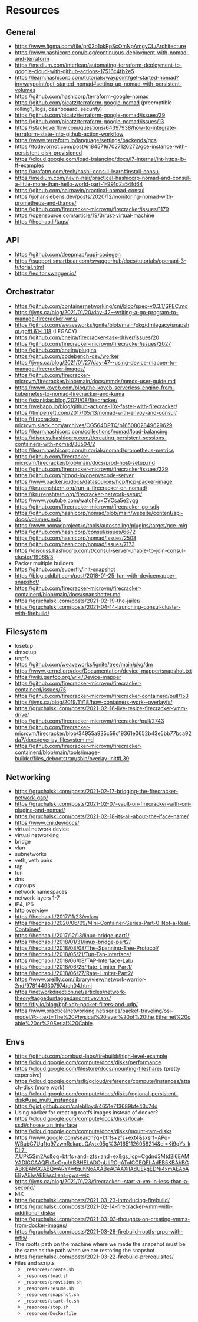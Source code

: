 # Resources

## General
- https://www.figma.com/file/pr02o1okRpScOmNpAmgvCL/Architecture
- https://www.hashicorp.com/blog/continuous-deployment-with-nomad-and-terraform
- https://medium.com/interleap/automating-terraform-deployment-to-google-cloud-with-github-actions-17516c4fb2e5
- https://learn.hashicorp.com/tutorials/waypoint/get-started-nomad?in=waypoint/get-started-nomad#setting-up-nomad-with-persistent-volumes
- https://github.com/hashicorp/terraform-google-nomad
- https://github.com/picatz/terraform-google-nomad (preemptible rolling?, logs, dashboaard, security)
- https://github.com/picatz/terraform-google-nomad/issues/39
- https://github.com/picatz/terraform-google-nomad/issues/13
- https://stackoverflow.com/questions/64397938/how-to-integrate-terraform-state-into-github-action-workflow
- https://www.terraform.io/language/settings/backends/gcs
- https://todevornot.com/post/618457167027126272/gce-instance-with-persistent-disk-provisioned
- https://cloud.google.com/load-balancing/docs/l7-internal/int-https-lb-tf-examples
- https://arafatm.com/tech/hashi-consul-learn#install-consul
- https://medium.com/navin-nair/practical-hashicorp-nomad-and-consul-a-little-more-than-hello-world-part-1-991d2a54fd64
- https://github.com/nairnavin/practical-nomad-consul
- https://johansiebens.dev/posts/2020/12/monitoring-nomad-with-prometheus-and-thanos/
- https://github.com/firecracker-microvm/firecracker/issues/1179
- https://opensource.com/article/19/3/rust-virtual-machine
- https://hechao.li/tags/

## API
- https://github.com/deepmap/oapi-codegen
- https://support.smartbear.com/swaggerhub/docs/tutorials/openapi-3-tutorial.html
- https://editor.swagger.io/

## Orchestrator
- https://github.com/containernetworking/cni/blob/spec-v0.3.1/SPEC.md
- https://jvns.ca/blog/2021/01/20/day-42--writing-a-go-program-to-manage-firecracker-vms/
- https://github.com/weaveworks/ignite/blob/main/pkg/dmlegacy/snapshot.go#L61-L118 (LEGACY)
- https://github.com/cneira/firecracker-task-driver/issues/20
- https://github.com/firecracker-microvm/firecracker/issues/2027
- https://github.com/cneira/plugins
- https://github.com/codebench-dev/worker
- https://jvns.ca/blog/2021/01/27/day-47--using-device-mapper-to-manage-firecracker-images/
- https://github.com/firecracker-microvm/firecracker/blob/main/docs/mmds/mmds-user-guide.md
- https://www.koyeb.com/blog/the-koyeb-serverless-engine-from-kubernetes-to-nomad-firecracker-and-kuma
- https://stanislas.blog/2021/08/firecracker/
- https://webapp.io/blog/github-actions-10x-faster-with-firecracker/
- https://timperrett.com/2017/05/13/nomad-with-envoy-and-consul/
- https://firecracker-microvm.slack.com/archives/CG564DPTQ/p1650802849629629
- https://learn.hashicorp.com/collections/nomad/load-balancing
- https://discuss.hashicorp.com/t/creating-persistent-sessions-containers-with-nomad/38504/2
- https://learn.hashicorp.com/tutorials/nomad/prometheus-metrics
- https://github.com/firecracker-microvm/firecracker/blob/main/docs/prod-host-setup.md
- https://github.com/firecracker-microvm/firecracker/issues/329
- https://github.com/gitpod-io/openvscode-server
- https://www.packer.io/docs/datasources/hcp/hcp-packer-image
- https://kruzenshtern.org/run-a-firecracker-on-nomad/
- https://kruzenshtern.org/firecracker-network-setup/
- https://www.youtube.com/watch?v=CYCsa5e2vqg
- https://github.com/firecracker-microvm/firecracker-go-sdk
- https://github.com/hashicorp/nomad/blob/main/website/content/api-docs/volumes.mdx
- https://www.nomadproject.io/tools/autoscaling/plugins/target/gce-mig
- https://github.com/hashicorp/consul/issues/6672
- https://github.com/hashicorp/nomad/issues/2508
- https://github.com/hashicorp/nomad/issues/7173
- https://discuss.hashicorp.com/t/consul-server-unable-to-join-consul-cluster/19068/3
- Packer multiple builders
- https://github.com/superfly/init-snapshot
- https://blog.oddbit.com/post/2018-01-25-fun-with-devicemapper-snapshot/
- https://github.com/firecracker-microvm/firecracker-containerd/blob/main/docs/snapshotter.md
- https://gruchalski.com/posts/2021-02-19-the-jailer/
- https://gruchalski.com/posts/2021-04-14-launching-consul-cluster-with-firebuild/

## Filesystem
- losetup
- dmsetup
- tmpfs
- https://github.com/weaveworks/ignite/tree/main/pkg/dm
- https://www.kernel.org/doc/Documentation/device-mapper/snapshot.txt
- https://wiki.gentoo.org/wiki/Device-mapper
- https://github.com/firecracker-microvm/firecracker-containerd/issues/75
- https://github.com/firecracker-microvm/firecracker-containerd/pull/153
- https://jvns.ca/blog/2019/11/18/how-containers-work--overlayfs/
- https://gruchalski.com/posts/2021-02-16-live-resize-firecracker-vmm-drive/
- https://github.com/firecracker-microvm/firecracker/pull/2743
- https://github.com/firecracker-microvm/firecracker/blob/34955a935c59c19361e0652b43e5bb77bca92da7/docs/overlay-filesystem.md
- https://github.com/firecracker-microvm/firecracker-containerd/blob/main/tools/image-builder/files_debootstrap/sbin/overlay-init#L39

## Networking
- https://gruchalski.com/posts/2021-02-17-bridging-the-firecracker-network-gap/
- https://gruchalski.com/posts/2021-02-07-vault-on-firecracker-with-cni-plugins-and-nomad/
- https://gruchalski.com/posts/2021-02-18-its-all-about-the-iface-name/
- https://www.cni.dev/docs/
- virtual network device
- virtual networking
- bridge
- vlan
- subnetworks
- veth, veth pairs
- tap
- tun
- dns
- cgroups
- network namespaces
- network layers 1-7
- IP4, IP6
- http overview
- https://hechao.li/2017/11/23/vxlan/
- https://hechao.li/2020/06/09/Mini-Container-Series-Part-0-Not-a-Real-Container/
- https://hechao.li/2017/12/13/linux-bridge-part1/
- https://hechao.li/2018/01/31/linux-bridge-part2/
- https://hechao.li/2018/08/08/The-Spanning-Tree-Protocol/
- https://hechao.li/2018/05/21/Tun-Tap-Interface/
- https://hechao.li/2018/06/08/TAP-Interface-Lab/
- https://hechao.li/2018/06/25/Rate-Limiter-Part1/
- https://hechao.li/2018/06/27/Rate-Limiter-Part2/
- https://www.oreilly.com/library/view/network-warrior-2nd/9781449307974/ch04.html
- https://networkdirection.net/articles/network-theory/taggeduntaggedandnativevlans/
- https://fly.io/blog/bpf-xdp-packet-filters-and-udp/ 
- https://www.practicalnetworking.net/series/packet-traveling/osi-model/#:~:text=The%20Physical%20layer%20of%20the,Ethernet%20cable%20or%20Serial%20Cable.

## Envs
- https://github.com/combust-labs/firebuild#high-level-example
- https://cloud.google.com/compute/docs/disks/performance
- https://cloud.google.com/filestore/docs/mounting-fileshares (pretty expensive)
- https://cloud.google.com/sdk/gcloud/reference/compute/instances/attach-disk (more work)
- https://cloud.google.com/compute/docs/disks/regional-persistent-disk#use_multi_instances
- https://gist.github.com/caleblloyd/4651e713689bfe43c74d
- Using packer for creating rootfs images instead of docker?
- https://cloud.google.com/compute/docs/disks/local-ssd#choose_an_interface
- https://cloud.google.com/compute/docs/disks/mount-ram-disks
- https://www.google.com/search?q=btrfs+zfs+ext4&sxsrf=APq-WBubG7Uq1tq97zwnRekapuQAytx05g%3A1651126058214&ei=Ki9qYs_kDL7-7_UPk5Sm2As&oq=btrfs+and+zfs+and+ex&gs_lcp=Cgdnd3Mtd2l6EAMYADIGCAAQFhAeOgcIABBHELADOgUIIRCgAToICCEQFhAdEB5KBAhBGABKBAhGGABQwARY4wtguhNoAXABeACAAXiIAdUEkgEDNi4xmAEAoAEByAEIwAEB&sclient=gws-wiz
- https://jvns.ca/blog/2021/01/23/firecracker--start-a-vm-in-less-than-a-second/
- NIX
- https://gruchalski.com/posts/2021-03-23-introducing-firebuild/
- https://gruchalski.com/posts/2021-02-14-firecracker-vmm-with-additional-disks/
- https://gruchalski.com/posts/2021-03-03-thoughts-on-creating-vmms-from-docker-images/
- https://gruchalski.com/posts/2021-03-28-firebuild-rootfs-grpc-with-mtls/
- The rootfs path on the machine where we made the snapshot must be the same as the path when we are restoring the snapshot
- https://gruchalski.com/posts/2021-03-22-firebuild-prerequisites/
- Files and scripts
  - `_resorces/create.sh`
  - `_resorces/load.sh`
  - `_resorces/provision.sh`
  - `_resorces/resume.sh`
  - `_resorces/snapshot.sh`
  - `_resorces/start-fc.sh`
  - `_resorces/stop.sh`
  - `_resorces/Dockerfile`
